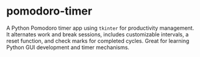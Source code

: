 # pomodoro-timer
A Python Pomodoro timer app using `tkinter` for productivity management. It alternates work and break sessions, includes customizable intervals, a reset function, and check marks for completed cycles. Great for learning Python GUI development and timer mechanisms. 
